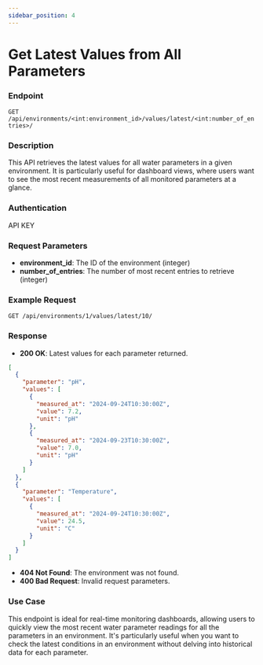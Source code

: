 ```yaml
---
sidebar_position: 4
---
```


# Get Latest Values from All Parameters

### Endpoint

`GET /api/environments/<int:environment_id>/values/latest/<int:number_of_entries>/`

### Description

This API retrieves the latest values for all water parameters in a given environment. It is particularly useful for dashboard views, where users want to see the most recent measurements of all monitored parameters at a glance.

### Authentication

API KEY

### Request Parameters

- **environment_id**: The ID of the environment (integer)
- **number_of_entries**: The number of most recent entries to retrieve (integer)

### Example Request

```
GET /api/environments/1/values/latest/10/
```

### Response

- **200 OK**: Latest values for each parameter returned.

```json
[
  {
    "parameter": "pH",
    "values": [
      {
        "measured_at": "2024-09-24T10:30:00Z",
        "value": 7.2,
        "unit": "pH"
      },
      {
        "measured_at": "2024-09-23T10:30:00Z",
        "value": 7.0,
        "unit": "pH"
      }
    ]
  },
  {
    "parameter": "Temperature",
    "values": [
      {
        "measured_at": "2024-09-24T10:30:00Z",
        "value": 24.5,
        "unit": "C"
      }
    ]
  }
]
```

- **404 Not Found**: The environment was not found.
- **400 Bad Request**: Invalid request parameters.

### Use Case

This endpoint is ideal for real-time monitoring dashboards, allowing users to quickly view the most recent water parameter readings for all the parameters in an environment. It's particularly useful when you want to check the latest conditions in an environment without delving into historical data for each parameter.
